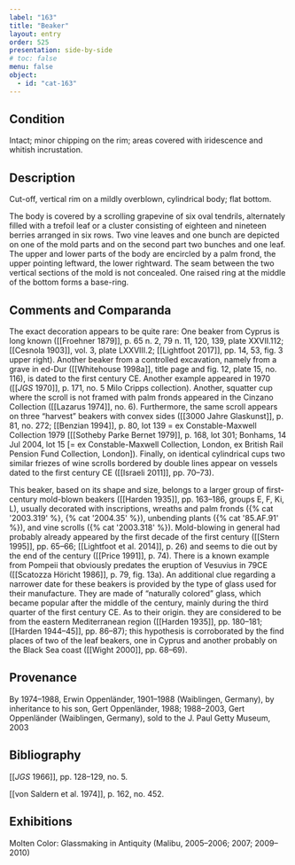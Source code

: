 ```yaml
---
label: "163"
title: "Beaker"
layout: entry
order: 525
presentation: side-by-side
# toc: false
menu: false
object:
  - id: "cat-163"
---
```


## Condition

Intact; minor chipping on the rim; areas covered with iridescence and whitish incrustation.

## Description

Cut-off, vertical rim on a mildly overblown, cylindrical body; flat bottom.

The body is covered by a scrolling grapevine of six oval tendrils, alternately filled with a trefoil leaf or a cluster consisting of eighteen and nineteen berries arranged in six rows. Two vine leaves and one bunch are depicted on one of the mold parts and on the second part two bunches and one leaf. The upper and lower parts of the body are encircled by a palm frond, the upper pointing leftward, the lower rightward. The seam between the two vertical sections of the mold is not concealed. One raised ring at the middle of the bottom forms a base-ring.

## Comments and Comparanda

The exact decoration appears to be quite rare: One beaker from Cyprus is long known ([[Froehner 1879]], p. 65 n. 2, 79 n. 11, 120, 139, plate XXVII.112; [[Cesnola 1903]], vol. 3, plate LXXVIII.2; [[Lightfoot 2017]], pp. 14, 53, fig. 3 upper right). Another beaker from a controlled excavation, namely from a grave in ed-Dur ([[Whitehouse 1998a]], title page and fig. 12, plate 15, no. 116), is dated to the first century CE. Another example appeared in 1970 ([[*JGS* 1970]], p. 171, no. 5 Milo Cripps collection). Another, squatter cup where the scroll is not framed with palm fronds appeared in the Cinzano Collection ([[Lazarus 1974]], no. 6). Furthermore, the same scroll appears on three “harvest” beakers with convex sides ([[3000 Jahre Glaskunst]], p. 81, no. 272; [[Benzian 1994]], p. 80, lot 139 = ex Constable-Maxwell Collection 1979 [[[Sotheby Parke Bernet 1979]], p. 168, lot 301; Bonhams, 14 Jul 2004, lot 15 [= ex Constable-Maxwell Collection, London, ex British Rail Pension Fund Collection, London]). Finally, on identical cylindrical cups two similar friezes of wine scrolls bordered by double lines appear on vessels dated to the first century CE ([[Israeli 2011]], pp. 70–73).

This beaker, based on its shape and size, belongs to a larger group of first-century mold-blown beakers ([[Harden 1935]], pp. 163–186, groups E, F, Ki, L), usually decorated with inscriptions, wreaths and palm fronds ({% cat '2003.319' %}, {% cat '2004.35' %}), unbending plants ({% cat '85.AF.91' %}), and vine scrolls ({% cat '2003.318' %}). Mold-blowing in general had probably already appeared by the first decade of the first century ([[Stern 1995]], pp. 65–66; [[Lightfoot et al. 2014]], p. 26) and seems to die out by the end of the century ([[Price 1991]], p. 74). There is a known example from Pompeii that obviously predates the eruption of Vesuvius in 79CE ([[Scatozza Höricht 1986]], p. 79, fig. 13a). An additional clue regarding a narrower date for these beakers is provided by the type of glass used for their manufacture. They are made of “naturally colored” glass, which became popular after the middle of the century, mainly during the third quarter of the first century CE. As to their origin. they are considered to be from the eastern Mediterranean region ([[Harden 1935]], pp. 180–181; [[Harden 1944–45]], pp. 86–87); this hypothesis is corroborated by the find places of two of the leaf beakers, one in Cyprus and another probably on the Black Sea coast ([[Wight 2000]], pp. 68–69).

## Provenance

By 1974–1988, Erwin Oppenländer, 1901–1988 (Waiblingen, Germany), by inheritance to his son, Gert Oppenländer, 1988; 1988–2003, Gert Oppenländer (Waiblingen, Germany), sold to the J. Paul Getty Museum, 2003

## Bibliography

[[*JGS* 1966]], pp. 128–129, no. 5.

[[von Saldern et al. 1974]], p. 162, no. 452.

## Exhibitions

Molten Color: Glassmaking in Antiquity (Malibu, 2005–2006; 2007; 2009–2010)
